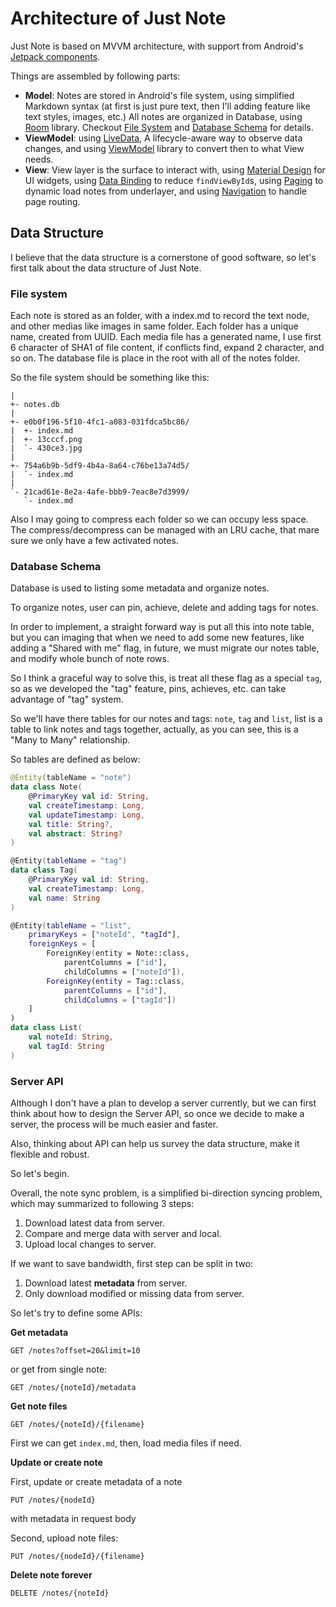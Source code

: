 # Architecture of Just Note

Just Note is based on MVVM architecture, with support from Android's [Jetpack components](https://developer.android.com/jetpack/).

Things are assembled by following parts:

- **Model**: Notes are stored in Android's file system, using simplified Markdown syntax
(at first is just pure text, then I'll adding feature like text styles, images, etc.)
All notes are organized in Database, using [Room](https://developer.android.com/topic/libraries/architecture/room) library.
Checkout [File System](#file-system) and [Database Schema](#database-schema) for details. 
- **ViewModel**: using [LiveData](https://developer.android.com/topic/libraries/architecture/livedata),
A lifecycle-aware way to observe data changes, and using
[ViewModel](https://developer.android.com/topic/libraries/architecture/viewmodel) library
to convert then to what View needs.
- **View**: View layer is the surface to interact with, using [Material Design](https://material.io/) for UI widgets,
using [Data Binding](https://developer.android.com/topic/libraries/data-binding) to reduce `findViewById`s,
using [Paging](https://developer.android.com/topic/libraries/architecture/paging/) to dynamic load notes from underlayer,
and using [Navigation](https://developer.android.com/guide/navigation/) to handle page routing.

## Data Structure

I believe that the data structure is a cornerstone of good software, so let's first talk about the data structure of Just Note. 

### File system

Each note is stored as an folder, with a index.md to record the text node, and other medias like images in same folder.
Each folder has a unique name, created from UUID.
Each media file has a generated name, I use first 6 character of SHA1 of file content,
if conflicts find, expand 2 character, and so on.
The database file is place in the root with all of the notes folder.

So the file system should be something like this:

```
|
+- notes.db
|
+- e0b0f196-5f10-4fc1-a083-031fdca5bc86/
|  +- index.md
|  +- 13cccf.png
|  `- 430ce3.jpg
|
+- 754a6b9b-5df9-4b4a-8a64-c76be13a74d5/
|  `- index.md
|
`- 21cad61e-8e2a-4afe-bbb9-7eac8e7d3999/
   `- index.md
```

Also I may going to compress each folder so we can occupy less space.
The compress/decompress can be managed with an LRU cache,
that mare sure we only have a few activated notes.

### Database Schema

Database is used to listing some metadata and organize notes.

To organize notes, user can pin, achieve, delete and adding tags for notes.

In order to implement, a straight forward way is put all this into note table,
but you can imaging that when we need to add some new features, like adding a "Shared with me" flag, in future,
we must migrate our notes table, and modify whole bunch of note rows.

So I think a graceful way to solve this, is treat all these flag as a special `tag`,
so as we developed the "tag" feature, pins, achieves, etc. can take advantage of "tag" system.

So we'll have there tables for our notes and tags: `note`, `tag` and `list`,
list is a table to link notes and tags together, actually, as you can see,
this is a "Many to Many" relationship.

So tables are defined as below:

```kotlin
@Entity(tableName = "note")
data class Note(
    @PrimaryKey val id: String,
    val createTimestamp: Long,
    val updateTimestamp: Long,
    val title: String?,
    val abstract: String?
)

@Entity(tableName = "tag")
data class Tag(
    @PrimaryKey val id: String,
    val createTimestamp: Long,
    val name: String
)

@Entity(tableName = "list",
    primaryKeys = ["noteId", "tagId"],
    foreignKeys = [
        ForeignKey(entity = Note::class,
            parentColumns = ["id"],
            childColumns = ["noteId"]),
        ForeignKey(entity = Tag::class,
            parentColumns = ["id"],
            childColumns = ["tagId"])
    ]
)
data class List(
    val noteId: String,
    val tagId: String
)
```

### Server API

Although I don't have a plan to develop a server currently,
but we can first think about how to design the Server API,
so once we decide to make a server, the process will be much easier and faster.

Also, thinking about API can help us survey the data structure,
make it flexible and robust.

So let's begin.

Overall, the note sync problem, is a simplified bi-direction syncing problem,
which may summarized to following 3 steps:

1. Download latest data from server.
2. Compare and merge data with server and local.
3. Upload local changes to server.

If we want to save bandwidth, first step can be split in two:

1. Download latest **metadata** from server.
2. Only download modified or missing data from server.

So let's try to define some APIs:

**Get metadata**

`GET /notes?offset=20&limit=10`

or get from single note:

`GET /notes/{noteId}/metadata`

**Get note files**

`GET /notes/{noteId}/{filename}`

First we can get `index.md`, then, load media files if need.

**Update or create note**

First, update or create metadata of a note

`PUT /notes/{nodeId}`

with metadata in request body

Second, upload note files:

`PUT /notes/{nodeId}/{filename}`

**Delete note forever**

`DELETE /notes/{noteId}`



